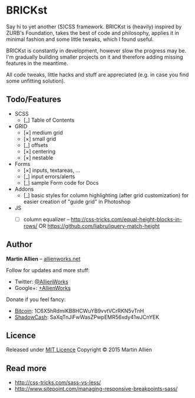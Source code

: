 BRICKst
=======

Say hi to yet another (S)CSS framework. BRICKst is (heavily) inspired by ZURB's Foundation, takes the best of code and philosophy, applies it in minimal fashion and some little tweaks, which I found useful.

BRICKst is constantly in development, however slow the progress may be. I'm gradually building smaller projects on it and therefore adding missing features in the meantime.

All code tweaks, little hacks and stuff are appreciated (e.g. in case you find some unfitting solution).


Todo/Features
-------------

* SCSS
	* [_] Table of Contents
* GRID
	* [×] medium grid
	* [×] small grid
	* [_] offsets
	* [×] centering
    * [×] nestable
* Forms
    * [×] inputs, textareas, ...
    * [_] input errors/alerts
    * [_] sample Form code for Docs
* Addons
	* [_] basic styles for column highlighting (after grid customization) for easier creation of "guide grid" in Photoshop
* JS
    * [ ] column equalizer – http://css-tricks.com/equal-height-blocks-in-rows/ OR https://github.com/liabru/jquery-match-height


Author
------

**Martin Allien** – [allienworks.net](http://allienworks.net)

Follow for updates and more stuff:

* Twitter: [@AllienWorks](http://allienworks.net)
* Google+: [+AllienWorks](http://google.com/+AllienWorksNet)

Donate if you feel fancy:

* [Bitcoin](https://bitcoin.org/en/): 1C6X5hRdmiKB8HCWuYB9vvtVCrRKN5vTnH
* [ShadowCash](http://aboutshadow.com/): SaXqTnJiFwWasZPwpEMR56xdy41wJCnYEK


Licence
-------

Released under [MIT Licence](http://opensource.org/licenses/MIT)
Copyright © 2015 Martin Allien


Read more
---------

* http://css-tricks.com/sass-vs-less/
* http://www.sitepoint.com/managing-responsive-breakpoints-sass/
